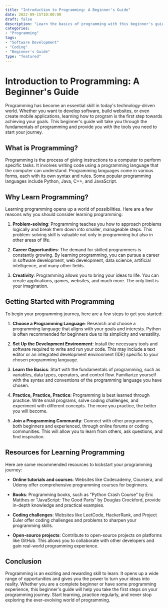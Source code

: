 ```yaml
---
title: "Introduction to Programming: A Beginner's Guide"
date: 2022-09-15T10:00:00
draft: false
description: "Learn the basics of programming with this beginner's guide."
categories:
- "Programming"
tags:
- "Software Development"
- "Coding"
- "Beginner's Guide"
type: "featured"
---
```


# Introduction to Programming: A Beginner's Guide

Programming has become an essential skill in today's technology-driven world. Whether you want to develop software, build websites, or even create mobile applications, learning how to program is the first step towards achieving your goals. This beginner's guide will take you through the fundamentals of programming and provide you with the tools you need to start your journey.

## What is Programming?

Programming is the process of giving instructions to a computer to perform specific tasks. It involves writing code using a programming language that the computer can understand. Programming languages come in various forms, each with its own syntax and rules. Some popular programming languages include Python, Java, C++, and JavaScript.

## Why Learn Programming?

Learning programming opens up a world of possibilities. Here are a few reasons why you should consider learning programming:

1. **Problem-solving**: Programming teaches you how to approach problems logically and break them down into smaller, manageable steps. This problem-solving skill is valuable not only in programming but also in other areas of life.

2. **Career Opportunities**: The demand for skilled programmers is constantly growing. By learning programming, you can pursue a career in software development, web development, data science, artificial intelligence, and many other fields.

3. **Creativity**: Programming allows you to bring your ideas to life. You can create applications, games, websites, and much more. The only limit is your imagination.

## Getting Started with Programming

To begin your programming journey, here are a few steps to get you started:

1. **Choose a Programming Language**: Research and choose a programming language that aligns with your goals and interests. Python is often recommended for beginners due to its simplicity and versatility.

2. **Set Up the Development Environment**: Install the necessary tools and software required to write and run your code. This may include a text editor or an integrated development environment (IDE) specific to your chosen programming language.

3. **Learn the Basics**: Start with the fundamentals of programming, such as variables, data types, operators, and control flow. Familiarize yourself with the syntax and conventions of the programming language you have chosen.

4. **Practice, Practice, Practice**: Programming is best learned through practice. Write small programs, solve coding challenges, and experiment with different concepts. The more you practice, the better you will become.

5. **Join a Programming Community**: Connect with other programmers, both beginners and experienced, through online forums or coding communities. This will allow you to learn from others, ask questions, and find inspiration.

## Resources for Learning Programming

Here are some recommended resources to kickstart your programming journey:

- **Online tutorials and courses**: Websites like Codecademy, Coursera, and Udemy offer comprehensive programming courses for beginners.

- **Books**: Programming books, such as "Python Crash Course" by Eric Matthes or "JavaScript: The Good Parts" by Douglas Crockford, provide in-depth knowledge and practical examples.

- **Coding challenges**: Websites like LeetCode, HackerRank, and Project Euler offer coding challenges and problems to sharpen your programming skills.

- **Open-source projects**: Contribute to open-source projects on platforms like GitHub. This allows you to collaborate with other developers and gain real-world programming experience.

## Conclusion

Programming is an exciting and rewarding skill to learn. It opens up a wide range of opportunities and gives you the power to turn your ideas into reality. Whether you are a complete beginner or have some programming experience, this beginner's guide will help you take the first steps on your programming journey. Start learning, practice regularly, and never stop exploring the ever-evolving world of programming.
